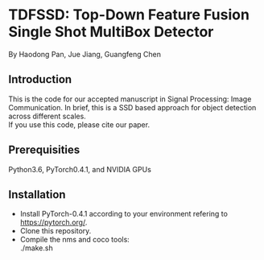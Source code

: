 # TDFSSD: Top-Down Feature Fusion Single Shot MultiBox Detector
By Haodong Pan, Jue Jiang, Guangfeng Chen
## Introduction
This is the code for our accepted manuscript in Signal Processing: Image Communication. In brief, this is a SSD based approach for object detection across different scales.  
If you use this code, please cite our paper.
## Prerequisities
Python3.6, PyTorch0.4.1, and NVIDIA GPUs
## Installation
* Install PyTorch-0.4.1 according to your environment refering to https://pytorch.org/.  
* Clone this repository.  
* Compile the nms and coco tools:  
    ./make.sh
